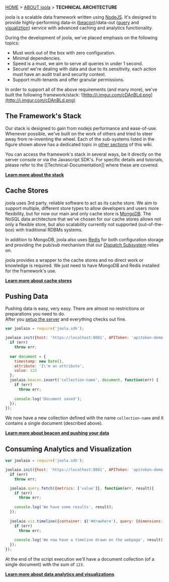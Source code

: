 <a name="top" />

[HOME](Home) > [ABOUT joola](joola-overview) > **TECHNICAL ARCHITECTURE**

joola is a scalable data framework written using [NodeJS][nodejs]. It's designed to provide highly-performing data-in ([beacon](the-beacon-subsystem))/data-out ([query](the-query-subsystem) and [visualiztion](the-sdk-subsystem)) service with advanced caching and analytics functionality.

During the development of joola, we've placed emphasis on the following topics:
- Must work out of the box with zero configuration.
- Minimal dependencies.
- Speed is a must, we aim to serve all queries in under 1 second. 
- Secure! we're dealing with data and due to its sensitivity, each action must have an audit trail and security context.
- Support multi-tenants and offer granular permissions.

In order to support all of the above requirements (and many more), we've built the following framework/stack:
![http://i.imgur.com/cDAnBLd.png](http://i.imgur.com/cDAnBLd.png)

## The Framework's Stack
Our stack is designed to gain from nodejs performance and ease-of-use. Whenever possible, we've built on the work of others and tried to steer away from re-inventing the wheel.
Each of the sub-systems listed in the figure shown above has a dedicated topic in [other sections](technical-documentation#subsystems) of this wiki.

You can access the framework's stack in several ways, be it directly on the server console or via the Javascript SDK's. For specific details and tutorials, please refer to the [[Technical-Documentation]] where these are covered. 

[**Learn more about the stack**](architecture)

## Cache Stores
joola uses 3rd party, reliable software to act as its cache store. We aim to support multiple, different store types to allow developers and users more flexibility, but for now our main and only cache store is [MongoDB][mongodb].
The NoSQL data architecture that we've chosen for our cache stores allows not only a flexible store, but also scalability currently not supported (out-of-the-box) with traditional RDBMs systems.

In addition to MongoDB, joola also uses [Redis][redis] for both configuration storage and providing the pub/sub mechanism that our [Dispatch Subsystem](the-dispatch-subsystem) relies on.  

joola provides a wrapper to the cache stores and no direct work or knowledge is required. We just need to have MongoDB and Redis installed for the framework's use.

[**Learn more about cache stores**](install-joola)

## Pushing Data
Pushing data is easy, very easy. There are almost no restrictions or preparations you need to do.  
After you [setup the server](setup-joola) and everything checks out fine.

```js
var joolaio = require('joola.sdk');

joolaio.init({host: 'https://localhost:8081', APIToken: 'apitoken-demo'}, function(err) {
  if (err)
    throw err;
  
  var document = {
    timestamp: new Date(),
    attribute: 'I\'m an attribute',
    value: 123
  };
  joolaio.beacon.insert('collection-name', document, function(err) { 
    if (err)
      throw err;
      
    console.log('Document saved');
  });
});
```

We now have a new collection defined with the name `collection-name` and it contains a single document (described above).

[**Learn more about beacon and pushing your data**](pushing-data)

## Consuming Analytics and Visualization
```js
var joolaio = require('joola.sdk');

joolaio.init({host: 'https://localhost:8081', APIToken: 'apitoken-demo'}, function(err) {
  if (err)
    throw err;

  joolaio.query.fetch({metrics: ['value']}, function(err, result){
    if (err)
      throw err;
      
    console.log('We have some results', result);
  });
  
  joolaio.viz.timeline({container: $('#drawhere'), query: {dimensions:['timestamp'], metrics: ['value']}}, function(err, result){
    if (err)
      throw err;
      
    console.log('We now have a timeline drawn on the webpage', result);
  });
});
```

At the end of the script execution we'll have a document collection (of a single document) with the sum of `123`.

[**Learn more about data analytics and visualizations**](https://github.com/joola/joola/wiki/sdk-api-documentation#joolaioviz)


[nodejs]: http://nodejs.org
[mongodb]: http://www.mongodb.com
[redis]: http://redis.io